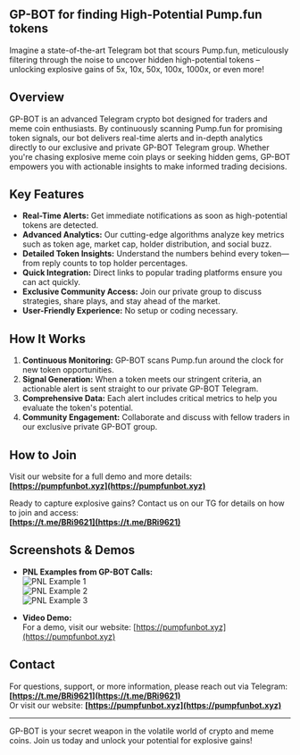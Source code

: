 ## GP-BOT for finding High-Potential Pump.fun tokens

Imagine a state-of-the-art Telegram bot that scours Pump.fun, meticulously filtering through the noise to uncover hidden high-potential tokens – unlocking explosive gains of 5x, 10x, 50x, 100x, 1000x, or even more!

## Overview

GP-BOT is an advanced Telegram crypto bot designed for traders and meme coin enthusiasts. By continuously scanning Pump.fun for promising token signals, our bot delivers real-time alerts and in-depth analytics directly to our exclusive and private GP-BOT Telegram group. Whether you're chasing explosive meme coin plays or seeking hidden gems, GP-BOT empowers you with actionable insights to make informed trading decisions.

## Key Features

- **Real-Time Alerts:** Get immediate notifications as soon as high-potential tokens are detected.
- **Advanced Analytics:** Our cutting-edge algorithms analyze key metrics such as token age, market cap, holder distribution, and social buzz.
- **Detailed Token Insights:** Understand the numbers behind every token—from reply counts to top holder percentages.
- **Quick Integration:** Direct links to popular trading platforms ensure you can act quickly.
- **Exclusive Community Access:** Join our private group to discuss strategies, share plays, and stay ahead of the market.
- **User-Friendly Experience:** No setup or coding necessary.

## How It Works

1. **Continuous Monitoring:** GP-BOT scans Pump.fun around the clock for new token opportunities.
2. **Signal Generation:** When a token meets our stringent criteria, an actionable alert is sent straight to our private GP-BOT Telegram.
3. **Comprehensive Data:** Each alert includes critical metrics to help you evaluate the token's potential.
4. **Community Engagement:** Collaborate and discuss with fellow traders in our exclusive private GP-BOT group.

## How to Join

Visit our website for a full demo and more details:  
**[https://pumpfunbot.xyz](https://pumpfunbot.xyz)**

Ready to capture explosive gains? Contact us on our TG for details on how to join and access:  
**[https://t.me/BRi9621](https://t.me/BRi9621)**

## Screenshots & Demos

- **PNL Examples from GP-BOT Calls:**  
  ![PNL Example 1](https://pumpfunbot.xyz/images/pnl8.jpg)  
  ![PNL Example 2](https://pumpfunbot.xyz/images/pnl10.jpg)  
  ![PNL Example 3](https://pumpfunbot.xyz/images/pnl5.jpg)

- **Video Demo:**  
  For a demo, visit our website:
  [https://pumpfunbot.xyz](https://pumpfunbot.xyz)

## Contact

For questions, support, or more information, please reach out via Telegram:  
**[https://t.me/BRi9621](https://t.me/BRi9621)**  
Or visit our website: **[https://pumpfunbot.xyz](https://pumpfunbot.xyz)**

---

GP-BOT is your secret weapon in the volatile world of crypto and meme coins. Join us today and unlock your potential for explosive gains!
